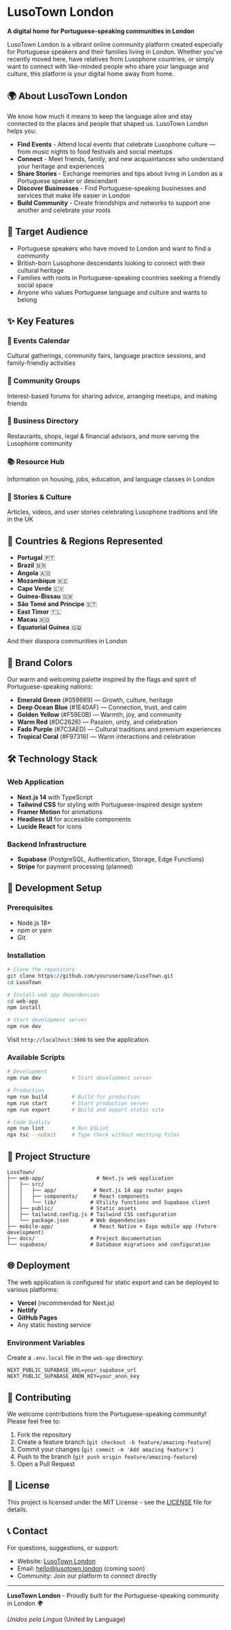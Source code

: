 # LusoTown London

**A digital home for Portuguese-speaking communities in London**

LusoTown London is a vibrant online community platform created especially for Portuguese speakers and their families living in London. Whether you've recently moved here, have relatives from Lusophone countries, or simply want to connect with like-minded people who share your language and culture, this platform is your digital home away from home.

## 🌍 About LusoTown London

We know how much it means to keep the language alive and stay connected to the places and people that shaped us. LusoTown London helps you:

- **Find Events** - Attend local events that celebrate Lusophone culture — from music nights to food festivals and social meetups
- **Connect** - Meet friends, family, and new acquaintances who understand your heritage and experiences  
- **Share Stories** - Exchange memories and tips about living in London as a Portuguese speaker or descendant
- **Discover Businesses** - Find Portuguese-speaking businesses and services that make life easier in London
- **Build Community** - Create friendships and networks to support one another and celebrate your roots

## 🎯 Target Audience

- Portuguese speakers who have moved to London and want to find a community
- British-born Lusophone descendants looking to connect with their cultural heritage
- Families with roots in Portuguese-speaking countries seeking a friendly social space
- Anyone who values Portuguese language and culture and wants to belong

## ✨ Key Features

### 📅 Events Calendar
Cultural gatherings, community fairs, language practice sessions, and family-friendly activities

### 👥 Community Groups  
Interest-based forums for sharing advice, arranging meetups, and making friends

### 🏪 Business Directory
Restaurants, shops, legal & financial advisors, and more serving the Lusophone community

### 📚 Resource Hub
Information on housing, jobs, education, and language classes in London

### 📖 Stories & Culture
Articles, videos, and user stories celebrating Lusophone traditions and life in the UK

## 🌈 Countries & Regions Represented

- **Portugal** 🇵🇹
- **Brazil** 🇧🇷  
- **Angola** 🇦🇴
- **Mozambique** 🇲🇿
- **Cape Verde** 🇨🇻
- **Guinea-Bissau** 🇬🇼
- **São Tomé and Príncipe** 🇸🇹
- **East Timor** 🇹🇱
- **Macau** 🇲🇴
- **Equatorial Guinea** 🇬🇶

And their diaspora communities in London

## 🎨 Brand Colors

Our warm and welcoming palette inspired by the flags and spirit of Portuguese-speaking nations:

- **Emerald Green** (#059669) — Growth, culture, heritage
- **Deep Ocean Blue** (#1E40AF) — Connection, trust, and calm  
- **Golden Yellow** (#F59E0B) — Warmth, joy, and community
- **Warm Red** (#DC2626) — Passion, unity, and celebration
- **Fado Purple** (#7C3AED) — Cultural traditions and premium experiences
- **Tropical Coral** (#F97316) — Warm interactions and celebration

## 🛠 Technology Stack

### Web Application
- **Next.js 14** with TypeScript
- **Tailwind CSS** for styling with Portuguese-inspired design system
- **Framer Motion** for animations
- **Headless UI** for accessible components
- **Lucide React** for icons

### Backend Infrastructure
- **Supabase** (PostgreSQL, Authentication, Storage, Edge Functions)
- **Stripe** for payment processing (planned)

## 🚀 Development Setup

### Prerequisites
- Node.js 18+ 
- npm or yarn
- Git

### Installation

```bash
# Clone the repository
git clone https://github.com/yourusername/LusoTown.git
cd LusoTown

# Install web app dependencies
cd web-app
npm install

# Start development server
npm run dev
```

Visit `http://localhost:3000` to see the application.

### Available Scripts

```bash
# Development
npm run dev          # Start development server

# Production  
npm run build        # Build for production
npm run start        # Start production server
npm run export       # Build and export static site

# Code Quality
npm run lint         # Run ESLint
npx tsc --noEmit     # Type check without emitting files
```

## 📁 Project Structure

```
LusoTown/
├── web-app/                 # Next.js web application
│   ├── src/
│   │   ├── app/            # Next.js 14 app router pages
│   │   ├── components/     # React components
│   │   └── lib/           # Utility functions and Supabase client
│   ├── public/            # Static assets
│   ├── tailwind.config.js # Tailwind CSS configuration
│   └── package.json       # Web dependencies
├── mobile-app/             # React Native + Expo mobile app (future development)
├── docs/                  # Project documentation
└── supabase/              # Database migrations and configuration
```

## 🌐 Deployment

The web application is configured for static export and can be deployed to various platforms:

- **Vercel** (recommended for Next.js)
- **Netlify**
- **GitHub Pages**
- Any static hosting service

### Environment Variables

Create a `.env.local` file in the `web-app` directory:

```env
NEXT_PUBLIC_SUPABASE_URL=your_supabase_url
NEXT_PUBLIC_SUPABASE_ANON_KEY=your_anon_key
```

## 🤝 Contributing

We welcome contributions from the Portuguese-speaking community! Please feel free to:

1. Fork the repository
2. Create a feature branch (`git checkout -b feature/amazing-feature`)
3. Commit your changes (`git commit -m 'Add amazing feature'`)
4. Push to the branch (`git push origin feature/amazing-feature`)
5. Open a Pull Request

## 📄 License

This project is licensed under the MIT License - see the [LICENSE](LICENSE) file for details.

## 📞 Contact

For questions, suggestions, or support:

- Website: [LusoTown London](https://lusotown-london.vercel.app)
- Email: hello@lusotown.london (coming soon)
- Community: Join our platform to connect directly

---

**LusoTown London** - Proudly built for the Portuguese-speaking community in London 🌍

*Unidos pela Língua* (United by Language)